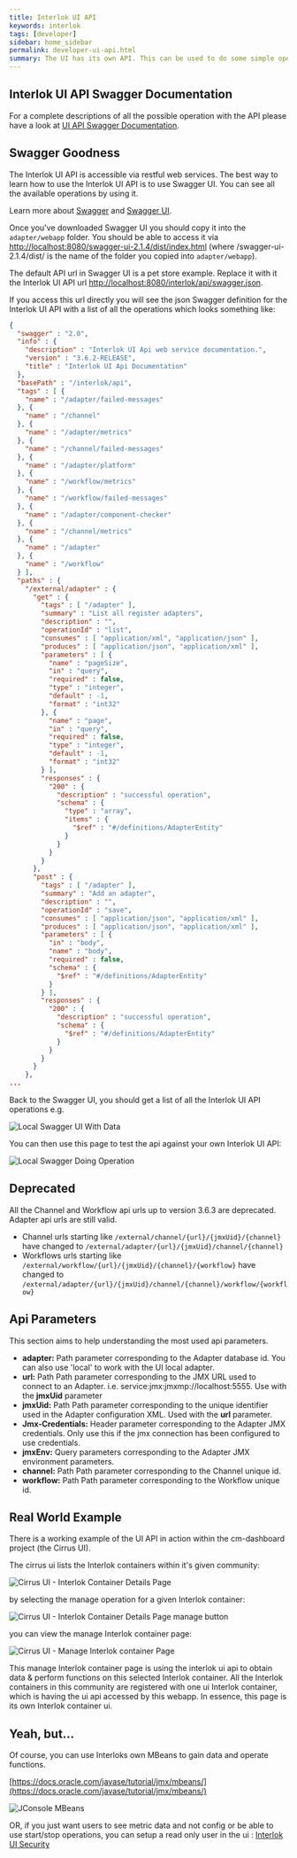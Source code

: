 ```yaml
---
title: Interlok UI API
keywords: interlok
tags: [developer]
sidebar: home_sidebar
permalink: developer-ui-api.html
summary: The UI has its own API. This can be used to do some simple operations, if you want to create your own simple dashboard, instead of using our awesome spectacular UI.
---
```


## Interlok UI API Swagger Documentation ##

For a complete descriptions of all the possible operation with the API please have a look at [UI API Swagger Documentation](developer-ui-api-swagger-doc.html).

## Swagger Goodness ##

The Interlok UI API is accessible via restful web services. The best way to learn how to use the Interlok UI API is to use Swagger UI. You can see all the available operations by using it.

Learn more about [Swagger](http://swagger.io/) and [Swagger UI](http://swagger.io/swagger-ui/).

Once you've downloaded Swagger UI you should copy it into the `adapter/webapp` folder.
You should be able to access it via [http://localhost:8080/swagger-ui-2.1.4/dist/index.html](http://localhost:8080/swagger-ui-2.1.4/dist/index.html) (where /swagger-ui-2.1.4/dist/ is the name of the folder you copied into `adapter/webapp`).

The default API url in Swagger UI is a pet store example.
Replace it with it the Interlok UI API url [http://localhost:8080/interlok/api/swagger.json](http://localhost:8080/interlok/api/swagger.json).

If you access this url directly you will see the json Swagger definition for the Interlok UI API with a list of all the operations which looks something like: 

```json
{
  "swagger" : "2.0",
  "info" : {
    "description" : "Interlok UI Api web service documentation.",
    "version" : "3.6.2-RELEASE",
    "title" : "Interlok UI Api Documentation"
  },
  "basePath" : "/interlok/api",
  "tags" : [ {
    "name" : "/adapter/failed-messages"
  }, {
    "name" : "/channel"
  }, {
    "name" : "/adapter/metrics"
  }, {
    "name" : "/channel/failed-messages"
  }, {
    "name" : "/adapter/platform"
  }, {
    "name" : "/workflow/metrics"
  }, {
    "name" : "/workflow/failed-messages"
  }, {
    "name" : "/adapter/component-checker"
  }, {
    "name" : "/channel/metrics"
  }, {
    "name" : "/adapter"
  }, {
    "name" : "/workflow"
  } ],
  "paths" : {
    "/external/adapter" : {
      "get" : {
        "tags" : [ "/adapter" ],
        "summary" : "List all register adapters",
        "description" : "",
        "operationId" : "list",
        "consumes" : [ "application/xml", "application/json" ],
        "produces" : [ "application/json", "application/xml" ],
        "parameters" : [ {
          "name" : "pageSize",
          "in" : "query",
          "required" : false,
          "type" : "integer",
          "default" : -1,
          "format" : "int32"
        }, {
          "name" : "page",
          "in" : "query",
          "required" : false,
          "type" : "integer",
          "default" : -1,
          "format" : "int32"
        } ],
        "responses" : {
          "200" : {
            "description" : "successful operation",
            "schema" : {
              "type" : "array",
              "items" : {
                "$ref" : "#/definitions/AdapterEntity"
              }
            }
          }
        }
      },
      "post" : {
        "tags" : [ "/adapter" ],
        "summary" : "Add an adapter",
        "description" : "",
        "operationId" : "save",
        "consumes" : [ "application/json", "application/xml" ],
        "produces" : [ "application/json", "application/xml" ],
        "parameters" : [ {
          "in" : "body",
          "name" : "body",
          "required" : false,
          "schema" : {
            "$ref" : "#/definitions/AdapterEntity"
          }
        } ],
        "responses" : {
          "200" : {
            "description" : "successful operation",
            "schema" : {
              "$ref" : "#/definitions/AdapterEntity"
            }
          }
        }
      }
    },
...
```

Back to the Swagger UI, you should get a list of all the Interlok UI API operations e.g.

![Local Swagger UI With Data](./images/ui-api/swagger-with-interlok-data.png)

You can then use this page to test the api against your own Interlok UI API:

![Local Swagger Doing Operation](./images/ui-api/swagger-with-interlok-data-opened.png)

## Deprecated ##

All the Channel and Workflow api urls up to version 3.6.3 are deprecated. Adapter api urls are still valid.

- Channel urls starting like `/external/channel/{url}/{jmxUid}/{channel}` have changed to `/external/adapter/{url}/{jmxUid}/channel/{channel}`
- Workflows urls starting like `/external/workflow/{url}/{jmxUid}/{channel}/{workflow}` have changed to `/external/adapter/{url}/{jmxUid}/channel/{channel}/workflow/{workflow}`

## Api Parameters ##

This section aims to help understanding the most used api parameters.

- **adapter:** Path parameter corresponding to the Adapter database id. You can also use 'local' to work with the UI local adapter.
- **url:** Path Path parameter corresponding to the JMX URL used to connect to an Adapter. i.e. service:jmx:jmxmp://localhost:5555. Use with the **jmxUid** parameter
- **jmxUid:** Path Path parameter corresponding to the unique identifier used in the Adapter configuration XML. Used with the **url** parameter.
- **Jmx-Credentials:** Header parameter corresponding to the Adapter JMX credentials. Only use this if the jmx connection has been configured to use credentials.
- **jmxEnv:** Query parameters corresponding to the Adapter JMX environment parameters.
- **channel:** Path Path parameter corresponding to the Channel unique id.
- **workflow:** Path Path parameter corresponding to the Workflow unique id.

## Real World Example ##

There is a working example of the UI API in action within the cm-dashboard project (the Cirrus UI).

The cirrus ui lists the Interlok containers within it's given community:

![Cirrus UI - Interlok Container Details Page](./images/ui-api/1-Cirrus-UI-Adapter-Details-Page.png)

by selecting the manage operation for a given Interlok container:

![Cirrus UI - Interlok Container Details Page manage button](./images/ui-api/2-Cirrus-UI-Adapter-Details-Page-manage-btn.png)

you can view the manage Interlok container page:

![Cirrus UI - Manage Interlok container Page](./images/ui-api/3-Cirrus-UI-Manage-Adapter-Page.png)

This manage Interlok container page is using the interlok ui api to obtain data & perform functions on this selected Interlok container. All the Interlok containers in this community are registered with one ui Interlok container, which is having the ui api accessed by this webapp. In essence, this page is its own Interlok container ui.

## Yeah, but... ##

Of course, you can use Interloks own MBeans to gain data and operate functions.

[https://docs.oracle.com/javase/tutorial/jmx/mbeans/](https://docs.oracle.com/javase/tutorial/jmx/mbeans/)

![JConsole MBeans](./images/ui-api/8-MBeans.png)


OR, if you just want users to see metric data and not config or be able to use start/stop operations, you can setup a read only user in the ui : [Interlok UI Security](ui-security.html)
